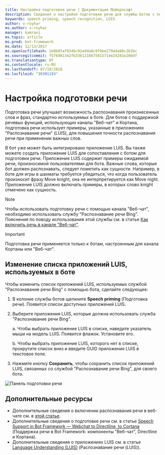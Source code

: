 ```yaml
---
title: Настройка подготовки речи | Документация Майкрософт
description: Сведения о настройке подготовки речи для службы ботов с помощью портала Azure.
keywords: speech priming, speech recognition, LUIS
author: v-royhar
ms.author: v-royhar
manager: kamrani
ms.topic: article
ms.prod: bot-framework
ms.date: 12/13/2017
ms.openlocfilehash: 2e0b85af834bc92a9da8c9f9be2794da88c2b3bc
ms.sourcegitcommit: f576981342fb3361216675815714e24281e20ddf
ms.translationtype: HT
ms.contentlocale: ru-RU
ms.lasthandoff: 07/18/2018
ms.locfileid: "39301193"
---
```

# <a name="configure-speech-priming"></a>Настройка подготовки речи

Подготовка речи улучшает возможность распознавания произнесенных слов и фраз, стандартно используемых в боте. Для ботов с поддержкой речевых функций, использующих каналы "Веб-чат" и Кортана, подготовка речи использует примеры, указанные в приложениях "Распознавание речи" (LUIS), для повышения точности распознавания речи при применении важных слов.

В бот уже может быть интегрировано приложение LUIS. Вы также можете создать приложение LUIS для сопоставления с ботом для подготовки речи. Приложение LUIS содержит примеры ожидаемой речи, произносимой пользователями для бота. Важные слова, которые бот должен распознавать, следует пометить как сущности. Например, в боте для игры в шахматы требуется убедиться, что когда пользователь произносит фразу Move knight, она не интерпретируется как Move night. Приложение LUIS должно включать примеры, в которых слово knight отмечено как сущность.

> [!NOTE]
> Чтобы использовать подготовку речи с помощью канала "Веб-чат", необходимо использовать службу "Распознавание речи Bing". Пояснения по поводу использования этой службы см. в статье [Как включить речь в канале "Веб-чат"](~/bot-service-channel-connect-webchat-speech.md).

> [!IMPORTANT]
> Подготовка речи применяется только к ботам, настроенным для канала Кортаны или "Веб-чат".

## <a name="change-the-list-of-luis-apps-your-bot-uses"></a>Изменение списка приложений LUIS, используемых в боте

Чтобы изменить список приложений LUIS, используемых службой "Распознавание речи Bing" с помощью бота, сделайте следующее:

1. В колонке службы ботов щелкните **Speech priming** (Подготовка речи). Появится список доступных приложений LUIS.
2. Выберите приложения LUIS, которые должна использовать служба "Распознавание речи Bing".
 
    a. Чтобы выбрать приложение LUIS в списке, наведите указатель мыши на модель LUIS. Появится флажок. Установите его.
     
    b. Чтобы выбрать приложение LUIS, которого нет в списке, прокрутите список вниз и введите GUID приложения LUIS в текстовое поле.
     
3. Нажмите кнопку **Сохранить**, чтобы сохранить список приложений LUIS, связанных со службой "Распознавание речи Bing", для своего бота.

![Панель подготовки речи](~/media/bot-service-manage-speech-priming/speech-priming.png)

## <a name="additional-resources"></a>Дополнительные ресурсы

- Дополнительные сведения о включении распознавания речи в веб-чате см. в [этой статье](~/bot-service-channel-connect-webchat-speech.md).
- Дополнительные сведения о подготовке речи см. в статье [Speech Support in Bot Framework — Webchat to Directline, to Cortana](https://blog.botframework.com/2017/06/26/Speech-To-Text/) (Поддержка речи в Bot Framework: компоненты "Веб-чат", Directline и Кортана).
- Дополнительные сведения о приложениях LUIS см. в статье [Language Understanding (LUIS)](https://www.luis.ai) (Распознавание речи (LUIS)).
